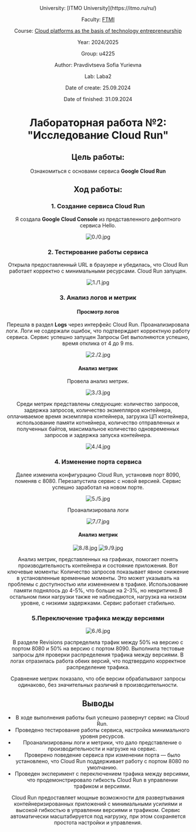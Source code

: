 <div align="center">
University: [ITMO University](https://itmo.ru/ru/)

Faculty: [FTMI](https://ftmi.itmo.ru/)

Course: [Cloud platforms as the basis of technology entrepreneurship](https://itmo-ict-faculty.github.io/cloud-platforms-as-the-basis-of-technology-entrepreneurship/) 

Year: 2024/2025

Group: u4225

Author: Pravdivtseva Sofia Yurievna

Lab: Laba2

Date of create: 25.09.2024

Date of finished: 31.09.2024

# Лабораторная работа №2: "Исследование Cloud Run"

## Цель работы:

Ознакомиться с основами сервиса **Google Cloud Run**

## Ход работы:

### 1. Создание сервиса Cloud Run 

Я создала **Google Cloud Console** из представленного дефолтного сервиса Hello.

![0./0.jpg](/laba2/0.png)

### 2. Тестирование работы сервиса

Открыла предоставленный URL в браузере и убедилась, что Cloud Run работает корректно с минимальными ресурсами. Cloud Run запущен.

![1./1.jpg](/laba2/1.png)

### 3. Анализ логов и метрик

#### Просмотр логов
Перешла в раздел **Logs** через интерфейс Cloud Run. Проанализировала логи. Логи не содержали ошибок, что подтверждает корректную работу сервиса. Сервис успешно запущен Запросы Get выполняются успешно, время отклика от 4 до 9 ms.

![2./2.jpg](/laba2/2.png)

#### Анализ метрик

Провела анализ метрик. 

![3./3.jpg](/laba2/3.png)

Среди метрик представлены следующие: количество запросов, задержка запросов, количество экзмепляров контейнера, оплачиваемое время экземпляра контейнера, загрузка ЦП контейнера, использование памяти котнейнера, количество отправленных и полученных байтов, максимальное количество одновременных запросов и задержка запуска контейнера.

![4./4.jpg](/laba2/4.png)

### 4. Изменение порта сервиса

Далее изменила конфигурацию Cloud Run, установив порт 8090, поменяв с 8080. Перезапустила сервис с новой версией. Сервис успешно заработал на новом порте.

![5./5.jpg](/laba2/5.png)

Проанализировала логи

![7./7.jpg](/laba2/7.png)

#### Анализ метрик

![8./8.jpg](/laba2/8.png)
![9./9.jpg](/laba2/9.png)

Анализ метрик, представленных на графиках, помогает понять производительность контейнера и состояние приложения. Вот ключевые моменты:
Количество запросов показывает явное снижение в установленные временные моменты. Это может указывать на проблемы с доступностью или изменением в трафике.
Использование памяти поднялось до 4-5%, что больше на 2-3%, но некритично.В остальном пики нагрузки также не наблюдаются, нагрузка на низком уровне, с низкими задержками. Сервис работает стабильно.

### 5.Переключение трафика между версиями

![6./6.jpg](/laba2/6.png)

В разделе Revisions распределила трафик между 50% на версию с портом 8080 и 50% на версию с портом 8090. Выполнила тестовые запросы для проверки распределения трафика между версиями. В логах отразилась работа обеих версий, что подтвердило корректное распределение трафика. 

Сравнение метрик показало, что обе версии обрабатывают запросы одинаково, без значительных различий в производительности.

## Выводы

- В ходе выполнения работы был успешно развернут сервис на Cloud Run.
- Проведено тестирование работы сервиса, настройка минимального уровня ресурсов.
- Проанализированы логи и метрики, что дало представление о производительности и нагрузке на сервис.
- Проверено поведение сервиса при изменении порта — было установлено, что Cloud Run поддерживает работу с портом 8080 по умолчанию.
- Проведен эксперимент с переключением трафика между версиями, что продемонстрировало гибкость Cloud Run в управлении трафиком и версиями.

Cloud Run предоставляет мощные возможности для развертывания контейнеризированных приложений с минимальными усилиями и высокой гибкостью в управлении версиями и трафиком. Сервис автоматически масштабируется под нагрузку, при этом сохраняется простота настройки и управления.










